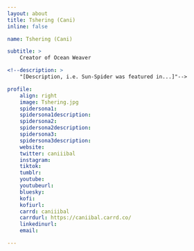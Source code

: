 ```yaml
---
layout: about
title: Tshering (Cani)
inline: false

name: Tshering (Cani)

subtitle: >
    Creator of Ocean Weaver

<!--description: >
    "[Description, i.e. Sun-Spider was featured in...]"-->

profile: 
    align: right
    image: Tshering.jpg
    spidersona1:
    spidersona1description:
    spidersona2:
    spidersona2description:
    spidersona3:
    spidersona3description:
    website:
    twitter: caniiibal
    instagram:
    tiktok:
    tumblr:
    youtube:
    youtubeurl:
    bluesky:
    kofi:
    kofiurl:
    carrd: caniiibal
    carrdurl: https://caniibal.carrd.co/
    linkedinurl:
    email:

---
```


<!-- longer bio here -->
